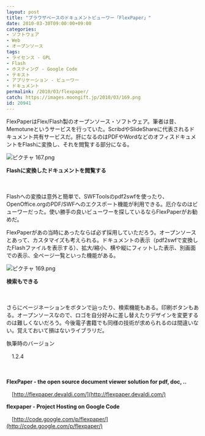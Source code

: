 ```yaml
---
layout: post
title: "ブラウザベースのドキュメントビューワー「FlexPaper」"
date: 2010-03-30T09:00:00+09:00
categories:
- ソフトウェア
- Web
- オープンソース
tags: 
- ライセンス - GPL
- Flash
- ホスティング - Google Code
- テキスト
- アプリケーション - ビューワー
- ドキュメント
permalink: /2010/03/flexpaper/
catch: https://images.moongift.jp/2010/03/169.png
id: 20941
---
```

FlexPaperはFlex/Flash製のオープンソース・ソフトウェア。筆者は昔、Memotuneというサービスを行っていた。ScribdやSlideShareに代表されるドキュメント共有サービスだ。肝になるのはPDFやWordなどのオフィスドキュメントをFlashに変換し、それを閲覧する部分になる。

  

![ピクチャ 167.png](https://images.moongift.jp/2010/03/167.png)  
  
**Flashに変換したドキュメントを閲覧する**

  

　

  

Flashへの変換は意外と簡単で、SWFToolsのpdf2swfを使ったり、OpenOffice.orgのPDF/SWFへのエクスポート機能が利用できる。厄介なのはビューワーだった。使い勝手の良いビューワーを探しているならFlexPaperがお勧めだ。

  
<!--more-->

FlexPaperがあの当時にあったならば必ず採用していただろう。オープンソースとあって、カスタマイズも考えられる。ドキュメントの表示（pdf2swfで変換したFlashファイルを表示する）、拡大/縮小、横や縦にフィットした表示、別画面での表示、全ページ一覧といった機能がある。

  

![ピクチャ 169.png](https://images.moongift.jp/2010/03/169.png)  
  
**検索もできる**

  

　

  

さらにページネーションをボタンで辿ったり、検索機能もある。印刷ボタンもある。オープンソースなので、ロゴを自分好みに差し替えたりデザインを変更するのは難しくないだろう。今後電子書籍でも同様の技術が求められるのは間違いない。覚えておいて損はないライブラリだ。

  

執筆時のバージョン

  

　1.2.4

  

　

  

**FlexPaper - the open source document viewer solution for pdf, doc, ..**  
  
　[http://flexpaper.devaldi.com/](http://flexpaper.devaldi.com/)

  

**flexpaper - Project Hosting on Google Code**  
  
　[http://code.google.com/p/flexpaper/](http://code.google.com/p/flexpaper/)

  
